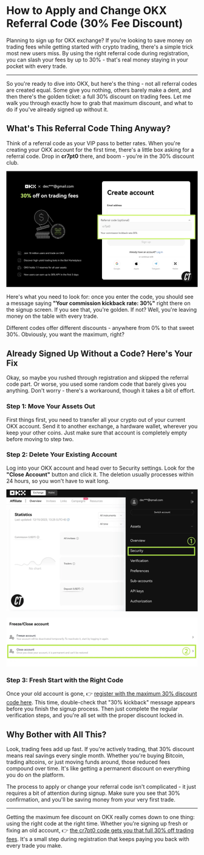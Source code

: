 # How to Apply and Change OKX Referral Code (30% Fee Discount)

Planning to sign up for OKX exchange? If you're looking to save money on trading fees while getting started with crypto trading, there's a simple trick most new users miss. By using the right referral code during registration, you can slash your fees by up to 30% - that's real money staying in your pocket with every trade.

---

So you're ready to dive into OKX, but here's the thing - not all referral codes are created equal. Some give you nothing, others barely make a dent, and then there's the golden ticket: a full 30% discount on trading fees. Let me walk you through exactly how to grab that maximum discount, and what to do if you've already signed up without it.

## What's This Referral Code Thing Anyway?

Think of a referral code as your VIP pass to better rates. When you're creating your OKX account for the first time, there's a little box asking for a referral code. Drop in **cr7pt0** there, and boom - you're in the 30% discount club. 

![OKX registration page showing 30% commission kickback rate confirmation](image/990899312.webp)

Here's what you need to look for: once you enter the code, you should see a message saying **"Your commission kickback rate: 30%"** right there on the signup screen. If you see that, you're golden. If not? Well, you're leaving money on the table with every trade.

Different codes offer different discounts - anywhere from 0% to that sweet 30%. Obviously, you want the maximum, right?

## Already Signed Up Without a Code? Here's Your Fix

Okay, so maybe you rushed through registration and skipped the referral code part. Or worse, you used some random code that barely gives you anything. Don't worry - there's a workaround, though it takes a bit of effort.

### Step 1: Move Your Assets Out

First things first, you need to transfer all your crypto out of your current OKX account. Send it to another exchange, a hardware wallet, wherever you keep your other coins. Just make sure that account is completely empty before moving to step two.

### Step 2: Delete Your Existing Account

Log into your OKX account and head over to Security settings. Look for the **"Close Account"** button and click it. The deletion usually processes within 24 hours, so you won't have to wait long.

![OKX account closure security menu location](image/811147621446099.webp)

![OKX account closure confirmation screen](image/9414809041.webp)

### Step 3: Fresh Start with the Right Code

Once your old account is gone, 👉 [register with the maximum 30% discount code here](https://www.okx.com/join/47044926). This time, double-check that "30% kickback" message appears before you finish the signup process. Then just complete the regular verification steps, and you're all set with the proper discount locked in.

## Why Bother with All This?

Look, trading fees add up fast. If you're actively trading, that 30% discount means real savings every single month. Whether you're buying Bitcoin, trading altcoins, or just moving funds around, those reduced fees compound over time. It's like getting a permanent discount on everything you do on the platform.

The process to apply or change your referral code isn't complicated - it just requires a bit of attention during signup. Make sure you see that 30% confirmation, and you'll be saving money from your very first trade.

---

Getting the maximum fee discount on OKX really comes down to one thing: using the right code at the right time. Whether you're signing up fresh or fixing an old account, 👉 [the cr7pt0 code gets you that full 30% off trading fees](https://www.okx.com/join/47044926). It's a small step during registration that keeps paying you back with every trade you make.
